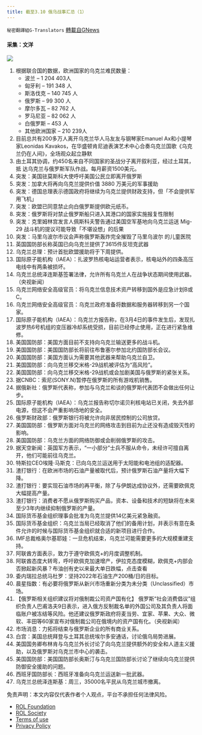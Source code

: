 ```yaml
---
title: 截至3.10 俄乌战事汇总（1）
---
```

`秘密翻譯組G-Translators` [轉載自GNews](https://gnews.org/zh-hans/2134958/)

#### 采集：文洋
![](https://assets.gnews.org/wp-content/uploads/2022/03/b37358a5-2e86-42b9-9ff9-fc7d3f060657.jpg)
1. 根据联合国的数据，欧洲国家的乌克兰难民数量：
    - 波兰 – 1 204 403人
    - 匈牙利 – 191 348 人
    - 斯洛伐克 – 140 745 人
    - 俄罗斯 – 99 300 人
    - 摩尔多瓦 – 82 762 人
    - 罗马尼亚 – 82 062 人
    - 白俄罗斯 – 453 人
    - 其他欧洲国家 – 210 239人
2. 目前总共有200多万人离开乌克兰华人马友友与钢琴家Emanuel Ax和小提琴家Leonidas Kavakos，在华盛顿肯尼迪表演艺术中心合奏乌克兰国歌《乌克兰仍在人间》，全场观众起立静默
3. 由土耳其协调，约450名来自不同国家的圣战分子离开叙利亚，经过土耳其，抵 达乌克兰与俄罗斯军队作战。每月薪资1500美元。
4. 突发：美国驻莫斯科大使呼吁美国公民立即离开俄罗斯
5. 突发：加拿大将再向乌克兰提供价值 3880 万美元的军事援助
6. 突发：德国总理表示德国政府将继续为乌克兰提供财政支持，但「不会提供军用飞机」
7. 突发：欧盟已同意禁止向白俄罗斯提供欧元纸币。
8. 突发：俄罗斯将对禁止俄罗斯船只进入其港口的国家实施报复性限制
9. 突发：克里姆林宫发言人佩斯科夫警告通过美国空军基地向乌克兰运送 Mig-29 战斗机的提议可能导致「不堪设想」的后果
10. 突发：马里乌波尔市议会声称俄罗斯轰炸完全摧毁了马里乌波尔 的儿童医院
11. 英国国防部长称英国已向乌克兰提供了3615件反坦克武器
12. 乌克兰总理：预计首批欧盟援助将于下周提供。
13. 国际原子能机构（IAEA）：扎波罗热核电站运营者表示，核电站外的四条高压电线中有两条被损坏。
14. 乌克兰总统泽连斯基签署法律，允许所有乌克兰人在战争状态期间使用武器。（央视新闻）
15. 乌克兰网络安全高级官员：将乌克兰信息技术资产转移到国外是应急计划B或C。
16. 乌克兰网络安全高级官员：乌克兰政府准备将数据和服务器转移到另一个国家。
17. 国际原子能机构（IAEA）：乌克兰方报告称，在3月4日的事件发生后，发现扎波罗热6号机组的变压器冷却系统受损，目前已经停止使用，正在进行紧急维修。
18. 美国国防部：美国方面目前不支持向乌克兰输送更多的战斗机。
19. 美国国防部：美国国防部长将前往布鲁塞尔参加北约国防部长会议。
20. 美国国防部：美国方面认为需要其他武器来帮助乌克兰自卫。
21. 美国国防部：向乌克兰移交米格-29战机被评估为“高风险”。
22. 美国国防部：向乌克兰移交米格-29战机或会加剧美国与俄罗斯的紧张关系。
23. 据CNBC：索尼(SONY.N)暂停在俄罗斯的所有游戏机销售。
24. 据俄新社：俄罗斯代表称，参加与乌克兰和谈的俄罗斯代表团不会做出任何让步。
25. 国际原子能机构（IAEA）：乌克兰报告称切尔诺贝利核电站已关闭，失去外部电源，但这不会严重影响场地的安全。
26. 俄罗斯财政部：俄罗斯银行将被允许向非居民控制的公司放贷。
27. 美国国防部：俄罗斯方面对乌克兰的网络攻击到目前为止还没有造成毁灭性的影响。
28. 美国国防部：乌克兰方面的网络防御或会削弱俄罗斯的攻击。
29. 据天空新闻：英国军方表示，“一小部分”士兵不服从命令，未经许可擅自离开，他们可能前往乌克兰。
30. 特斯拉CEO埃隆·马斯克：已向乌克兰运送用于太阳能和电池组的适配器。
31. 渣打银行：在欧洲市场的石油产量被取代后，预计俄罗斯石油产量将大幅下降。
32. 渣打银行：要实现石油市场的再平衡，除了与伊朗达成协议外，还需要欧佩克大幅提高产量。
33. 渣打银行：消费者不愿从俄罗斯购买产品，资本、设备和技术的短缺将在未来至少3年内继续抑制俄罗斯的产量。
34. 国际货币基金组织理事会批准为乌克兰提供14亿美元紧急融资。
35. 国际货币基金组织：乌克兰当局已经取消了他们的备用计划，并表示有意在条件允许的时候与国际货币基金组织就合适的新项目进行合作。
36. IMF总裁格奥尔基耶娃：一旦危机结束，乌克兰可能需要更多的大规模重建支持。
37. 阿联酋方面表示，致力于遵守欧佩克+的月度调整机制。
38. 阿联酋态度大转弯，呼吁欧佩克加速增产，伊拉克态度模糊，欧佩克+内部会否掀起新风暴？布油创有史以来最大单日跌幅，点击查看
39. 委内瑞拉总统马杜罗：坚持2022年石油生产200桶/日的目标。
40. 晨星指数：有必要将俄罗斯从新兴市场重新分类为未分类（Unclassified）市场。
41. 【俄罗斯相关组织建议将对俄制裁公司资产国有化】
俄罗斯“社会消费倡议”组织负责人巴甫洛夫9日表示，进入俄方反制裁名单的外国公司及其负责人将面临账户被冻结等风险。他还建议俄罗斯政府将麦当劳、宜家、苹果、大众、微软、丰田等60家宣布对俄制裁公司在俄境内的资产国有化。（央视新闻）
42. 市场消息：力拓将结束与俄罗斯企业的所有商业关系。
43. 白宫：美国总统拜登与土耳其总统埃尔多安通话，讨论俄乌局势进展。
44. 美国国务卿布林肯与乌克兰外长讨论了向乌克兰提供额外的安全和人道主义援助，以及俄罗斯对乌克兰市中心的袭击。
45. 美国国防部：美国国防部长奥斯汀与乌克兰国防部长讨论了继续向乌克兰提供防御安全援助的问题。
46. 西班牙国防部长：西班牙准备向乌克兰运送新一批武器。
47. 乌克兰总统泽连斯基：周三，35000名平民从乌克兰城市撤离。


 

免责声明：本文内容仅代表作者个人观点，平台不承担任何法律风险。

- [ROL Foundation](https://rolfoundation.org/)
- [ROL Society](https://rolsociety.org/)
- [Terms of use](https://gnews.org/terms-of-use-3/)
- [Privacy Policy](https://gnews.org/privacy-policy/)
